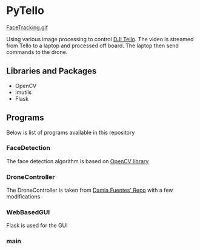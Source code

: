 # PyTello

[FaceTracking.gif](FaceTracking.gif)

Using various image processing to control [DJI Tello](https://store.dji.com/shop/tello-series). The video is streamed from Tello to a laptop and processed off board. The laptop then send commands to the drone.

## Libraries and Packages
* OpenCV
* imutils
* Flask

## Programs
Below is list of programs available in this repository

### FaceDetection
The face detection algorithm is based on [OpenCV library](https://opencv-python-tutroals.readthedocs.io/en/latest/py_tutorials/py_objdetect/py_face_detection/py_face_detection.html)

### DroneController
The DroneController is taken from [Damia Fuentes' Repo](https://github.com/damiafuentes) with a few modifications

### WebBasedGUI
Flask is used for the GUI

### main
